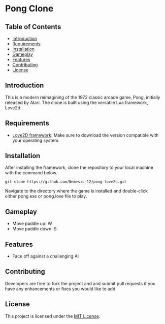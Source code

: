 # Pong Clone

## Table of Contents
- [Introduction](#introduction)
- [Requirements](#requirements)
- [Installation](#installation)
- [Gameplay](#gameplay)
- [Features](#features)
- [Contributing](#contributing)
- [License](#license)

## Introduction
This is a modern reimagining of the 1972 classic arcade game, Pong, initially released by Atari. The clone is built using the versatile Lua framework, Love2d.

## Requirements
- [Love2D framework](https://love2d.org/): Make sure to download the version compatible with your operating system.

## Installation
After installing the framework, clone the repository to your local machine with the command below.

```
git clone https://github.com/Nemesis-12/pong-love2d.git
```

Navigate to the directory where the game is installed and double-click either pong.exe or pong.love file to play.

## Gameplay
- Move paddle up: W
- Move paddle down: S

## Features
- Face off against a challenging AI

## Contributing
Developers are free to fork the project and and submit pull requests if you have any enhancements or fixes you would like to add.

## License
This project is licensed under the [MIT License](LICENSE).
